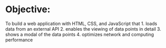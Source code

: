 # Objective:

To build a web application with HTML, CSS, and JavaScript that 1. loads
data from an external API 2. enables the viewing of data points in detail 3. shows a modal of the data points 4. optimizes network and computing performance


